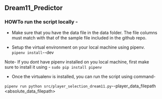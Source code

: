 ## Dream11_Predictor

### HOWTo run the script locally - 

* Make sure that you have the data file in the data folder. The file columns must match with that of the 
sample file included in the github repo. 

* Setup the virtual environment on your local machine using pipenv. 
`pipenv install`--dev

Note- If you dont have pipenv installed on you local machine, first make sure to install it using - 
`sudo pip install pipenv`

* Once the virtualenv is installed, you can run the script using command- 

`pipenv run python src/player_selection_dream11.py`--player_data_filepath <absolute_data_filepath>
